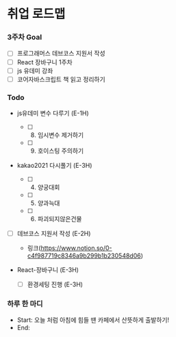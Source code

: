 # 취업 로드맵

### 3주차 Goal

- [ ] 프로그래머스 데브코스 지원서 작성
- [ ] React 장바구니 1주차
- [ ] js 유데미 강좌
- [ ] 코어자바스크립트 책 읽고 정리하기

### Todo

- js유데미 변수 다루기 (E-1H)

  - [ ] 8. 임시변수 제거하기
  - [ ] 9. 호이스팅 주의하기

- kakao2021 다시풀기 (E-3H)

  - [ ] 4. 양궁대회
  - [ ] 5. 양과늑대
  - [ ] 6. 파괴되지않은건물

- [ ] 데브코스 지원서 작성 (E-2H)

  - 링크(https://www.notion.so/0-c4f987719c8346a9b299b1b230548d06)

- React-장바구니 (E-3H)

  - [ ] 환경세팅 진행 (E-3H)

### 하루 한 마디

- Start: 오늘 처럼 아침에 힘들 땐 카페에서 산뜻하게 출발하기!
- End:
